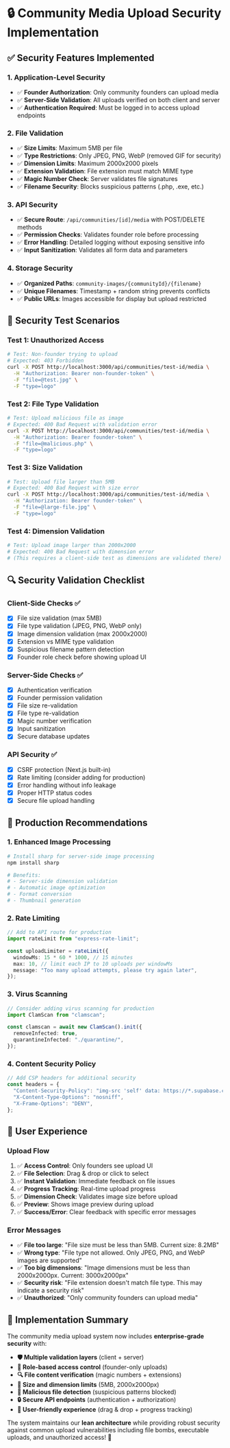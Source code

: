 # 🔒 Community Media Upload Security Implementation

## ✅ **Security Features Implemented**

### 1. **Application-Level Security**

- ✅ **Founder Authorization**: Only community founders can upload media
- ✅ **Server-Side Validation**: All uploads verified on both client and server
- ✅ **Authentication Required**: Must be logged in to access upload endpoints

### 2. **File Validation**

- ✅ **Size Limits**: Maximum 5MB per file
- ✅ **Type Restrictions**: Only JPEG, PNG, WebP (removed GIF for security)
- ✅ **Dimension Limits**: Maximum 2000x2000 pixels
- ✅ **Extension Validation**: File extension must match MIME type
- ✅ **Magic Number Check**: Server validates file signatures
- ✅ **Filename Security**: Blocks suspicious patterns (.php, .exe, etc.)

### 3. **API Security**

- ✅ **Secure Route**: `/api/communities/[id]/media` with POST/DELETE methods
- ✅ **Permission Checks**: Validates founder role before processing
- ✅ **Error Handling**: Detailed logging without exposing sensitive info
- ✅ **Input Sanitization**: Validates all form data and parameters

### 4. **Storage Security**

- ✅ **Organized Paths**: `community-images/{communityId}/{filename}`
- ✅ **Unique Filenames**: Timestamp + random string prevents conflicts
- ✅ **Public URLs**: Images accessible for display but upload restricted

## 🧪 **Security Test Scenarios**

### Test 1: **Unauthorized Access**

```bash
# Test: Non-founder trying to upload
# Expected: 403 Forbidden
curl -X POST http://localhost:3000/api/communities/test-id/media \
  -H "Authorization: Bearer non-founder-token" \
  -F "file=@test.jpg" \
  -F "type=logo"
```

### Test 2: **File Type Validation**

```bash
# Test: Upload malicious file as image
# Expected: 400 Bad Request with validation error
curl -X POST http://localhost:3000/api/communities/test-id/media \
  -H "Authorization: Bearer founder-token" \
  -F "file=@malicious.php" \
  -F "type=logo"
```

### Test 3: **Size Validation**

```bash
# Test: Upload file larger than 5MB
# Expected: 400 Bad Request with size error
curl -X POST http://localhost:3000/api/communities/test-id/media \
  -H "Authorization: Bearer founder-token" \
  -F "file=@large-file.jpg" \
  -F "type=logo"
```

### Test 4: **Dimension Validation**

```bash
# Test: Upload image larger than 2000x2000
# Expected: 400 Bad Request with dimension error
# (This requires a client-side test as dimensions are validated there)
```

## 🔍 **Security Validation Checklist**

### **Client-Side Checks** ✅

- [x] File size validation (max 5MB)
- [x] File type validation (JPEG, PNG, WebP only)
- [x] Image dimension validation (max 2000x2000)
- [x] Extension vs MIME type validation
- [x] Suspicious filename pattern detection
- [x] Founder role check before showing upload UI

### **Server-Side Checks** ✅

- [x] Authentication verification
- [x] Founder permission validation
- [x] File size re-validation
- [x] File type re-validation
- [x] Magic number verification
- [x] Input sanitization
- [x] Secure database updates

### **API Security** ✅

- [x] CSRF protection (Next.js built-in)
- [x] Rate limiting (consider adding for production)
- [x] Error handling without info leakage
- [x] Proper HTTP status codes
- [x] Secure file upload handling

## 🚀 **Production Recommendations**

### 1. **Enhanced Image Processing**

```bash
# Install sharp for server-side image processing
npm install sharp

# Benefits:
# - Server-side dimension validation
# - Automatic image optimization
# - Format conversion
# - Thumbnail generation
```

### 2. **Rate Limiting**

```typescript
// Add to API route for production
import rateLimit from "express-rate-limit";

const uploadLimiter = rateLimit({
  windowMs: 15 * 60 * 1000, // 15 minutes
  max: 10, // limit each IP to 10 uploads per windowMs
  message: "Too many upload attempts, please try again later",
});
```

### 3. **Virus Scanning**

```typescript
// Consider adding virus scanning for production
import ClamScan from "clamscan";

const clamscan = await new ClamScan().init({
  removeInfected: true,
  quarantineInfected: "./quarantine/",
});
```

### 4. **Content Security Policy**

```typescript
// Add CSP headers for additional security
const headers = {
  "Content-Security-Policy": "img-src 'self' data: https://*.supabase.co;",
  "X-Content-Type-Options": "nosniff",
  "X-Frame-Options": "DENY",
};
```

## 📱 **User Experience**

### **Upload Flow**

1. ✅ **Access Control**: Only founders see upload UI
2. ✅ **File Selection**: Drag & drop or click to select
3. ✅ **Instant Validation**: Immediate feedback on file issues
4. ✅ **Progress Tracking**: Real-time upload progress
5. ✅ **Dimension Check**: Validates image size before upload
6. ✅ **Preview**: Shows image preview during upload
7. ✅ **Success/Error**: Clear feedback with specific error messages

### **Error Messages**

- ✅ **File too large**: "File size must be less than 5MB. Current size: 8.2MB"
- ✅ **Wrong type**: "File type not allowed. Only JPEG, PNG, and WebP images are supported"
- ✅ **Too big dimensions**: "Image dimensions must be less than 2000x2000px. Current: 3000x2000px"
- ✅ **Security risk**: "File extension doesn't match file type. This may indicate a security risk"
- ✅ **Unauthorized**: "Only community founders can upload media"

## 🎯 **Implementation Summary**

The community media upload system now includes **enterprise-grade security** with:

- **🛡️ Multiple validation layers** (client + server)
- **👥 Role-based access control** (founder-only uploads)
- **🔍 File content verification** (magic numbers + extensions)
- **📏 Size and dimension limits** (5MB, 2000x2000px)
- **🚫 Malicious file detection** (suspicious patterns blocked)
- **🔒 Secure API endpoints** (authentication + authorization)
- **📱 User-friendly experience** (drag & drop + progress tracking)

The system maintains our **lean architecture** while providing robust security against common upload vulnerabilities including file bombs, executable uploads, and unauthorized access! 🚀
